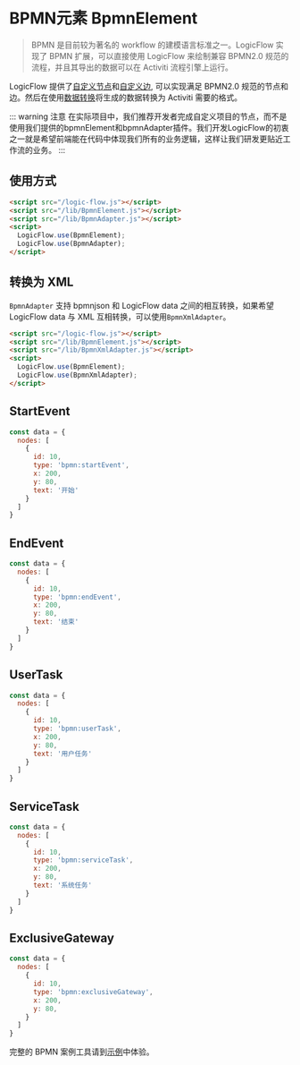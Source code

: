 # BPMN元素 BpmnElement

> BPMN 是目前较为著名的 workflow 的建模语言标准之一。LogicFlow 实现了 BPMN 扩展，可以直接使用 LogicFlow 来绘制兼容 BPMN2.0 规范的流程，并且其导出的数据可以在 Activiti 流程引擎上运行。

LogicFlow 提供了[自定义节点](/guide/basic/node.html)和[自定义边](/guide/basic/edge.html), 可以实现满足 BPMN2.0 规范的节点和边。然后在使用[数据转换](../extension/adapter)将生成的数据转换为 Activiti 需要的格式。

::: warning 注意
在实际项目中，我们推荐开发者完成自定义项目的节点，而不是使用我们提供的bpmnElement和bpmnAdapter插件。我们开发LogicFlow的初衷之一就是希望前端能在代码中体现我们所有的业务逻辑，这样让我们研发更贴近工作流的业务。
:::

## 使用方式

```html
<script src="/logic-flow.js"></script>
<script src="/lib/BpmnElement.js"></script>
<script src="/lib/BpmnAdapter.js"></script>
<script>
  LogicFlow.use(BpmnElement);
  LogicFlow.use(BpmnAdapter);
</script>
```

<example href="/examples/#/extension/bpmn-elements" :height="360"></example>

## 转换为 XML

`BpmnAdapter` 支持 bpmnjson 和 LogicFlow data 之间的相互转换，如果希望 LogicFlow data 与 XML 互相转换，可以使用`BpmnXmlAdapter`。

```html
<script src="/logic-flow.js"></script>
<script src="/lib/BpmnElement.js"></script>
<script src="/lib/BpmnXmlAdapter.js"></script>
<script>
  LogicFlow.use(BpmnElement);
  LogicFlow.use(BpmnXmlAdapter);
</script>
```

## StartEvent

```js
const data = {
  nodes: [
    {
      id: 10,
      type: 'bpmn:startEvent',
      x: 200,
      y: 80,
      text: '开始'
    }
  ]
}
```

## EndEvent

```js
const data = {
  nodes: [
    {
      id: 10,
      type: 'bpmn:endEvent',
      x: 200,
      y: 80,
      text: '结束'
    }
  ]
}
```

## UserTask

```js
const data = {
  nodes: [
    {
      id: 10,
      type: 'bpmn:userTask',
      x: 200,
      y: 80,
      text: '用户任务'
    }
  ]
}
```

## ServiceTask

```js
const data = {
  nodes: [
    {
      id: 10,
      type: 'bpmn:serviceTask',
      x: 200,
      y: 80,
      text: '系统任务'
    }
  ]
}
```

## ExclusiveGateway

```js
const data = {
  nodes: [
    {
      id: 10,
      type: 'bpmn:exclusiveGateway',
      x: 200,
      y: 80,
    }
  ]
}
```

完整的 BPMN 案例工具请到[示例](/usage/bpmn.html)中体验。
